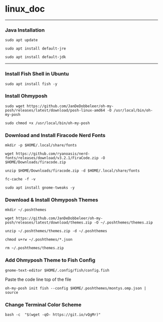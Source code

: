 
# linux_doc

***

### Java Installation

`
sudo apt update
`

`
sudo apt install default-jre
`

`
sudo apt install default-jdk
`



***

### Install Fish Shell in Ubuntu

`
sudo apt install fish -y
`

### Install Ohmyposh

`
sudo wget https://github.com/JanDeDobbeleer/oh-my-posh/releases/latest/download/posh-linux-amd64 -O /usr/local/bin/oh-my-posh
`

`
sudo chmod +x /usr/local/bin/oh-my-posh
`

### Download and Install Firacode Nerd Fonts

`
mkdir -p $HOME/.local/share/fonts
`

`
wget https://github.com/ryanoasis/nerd-fonts/releases/download/v3.2.1/FiraCode.zip -O $HOME/Downloads/firacode.zip
`

`
unzip $HOME/Downloads/firacode.zip -d $HOME/.local/share/fonts
`

`
fc-cache -f -v
`

`
sudo apt install gnome-tweaks -y
`

### Download & Install Ohmyposh Themes

`
mkdir ~/.poshthemes
`

`
wget https://github.com/JanDeDobbeleer/oh-my-posh/releases/latest/download/themes.zip -O ~/.poshthemes/themes.zip
`

`
unzip ~/.poshthemes/themes.zip -d ~/.poshthemes
`

`
chmod u+rw ~/.poshthemes/*.json
`

`
rm ~/.poshthemes/themes.zip
`

### Add Ohmyposh Theme to Fish Config

`
gnome-text-editor $HOME/.config/fish/config.fish
`

Paste the code line top of the file

`
oh-my-posh init fish --config $HOME/.poshthemes/montys.omp.json | source
`

### Change Terminal Color Scheme

`
bash -c  "$(wget -qO- https://git.io/vQgMr)" 
`
